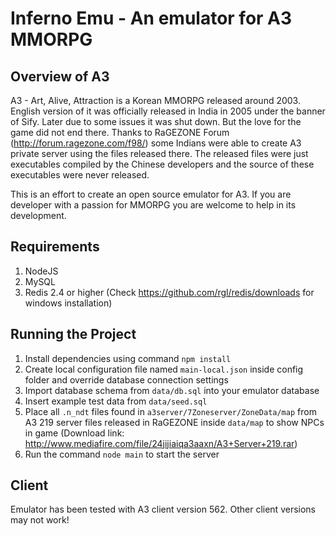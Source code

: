 Inferno Emu - An emulator for A3 MMORPG
=======================================

Overview of A3
---------------
A3 - Art, Alive, Attraction is a Korean MMORPG released around 2003. English version of it was officially released in India in 2005 under the banner of Sify. Later due to some issues it was shut down. But the love for the game did not end there. Thanks to RaGEZONE Forum (http://forum.ragezone.com/f98/) some Indians were able to create A3 private server using the files released there. The released files were just executables compiled by the Chinese developers and the source of these executables were never released.

This is an effort to create an open source emulator for A3. If you are developer with a passion for MMORPG you are welcome to help in its development.

Requirements
------------
1. NodeJS
2. MySQL
3. Redis 2.4 or higher (Check https://github.com/rgl/redis/downloads for windows installation)

Running the Project
-------------------
1. Install dependencies using command ``npm install``
2. Create local configuration file named ``main-local.json`` inside config folder and override database connection settings
3. Import database schema from ``data/db.sql`` into your emulator database
4. Insert example test data from ``data/seed.sql``
5. Place all ``.n_ndt`` files found in ``a3server/7Zoneserver/ZoneData/map`` from A3 219 server files released in RaGEZONE inside ``data/map`` to show NPCs in game (Download link: http://www.mediafire.com/file/24jijiaiqa3aaxn/A3+Server+219.rar)
6. Run the command ``node main`` to start the server

Client
------
Emulator has been tested with A3 client version 562. Other client versions may not work!
